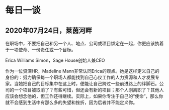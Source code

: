 # 每日一谈

## 2020年07月24日，莱茵河畔

在职场中，不要把自己和另一个人、地点、公司或项目绑定在一起，你更应该执着于一项使命、一份责任或一个目标。

Erica Williams Simon，Sage House创始人兼CEO

作为一位资深HR，Madeline Mann非常认同Erica的观点。她是这样定义自己的身份的：努力确保每一个职场人都能找到自己心仪工作的人力资源和人才发展专家。当她把自己的目标集中在这上时，便能让自己跨过一些前进路上的绊脚石。公司的一个项目被取消了？有些可惜，但还会有新的项目；那个人刚离职了？其他人应该会想念他的，但工作还得继续。实际上，如果你专注于自己的“使命”，那么你就不会感到生活中有那么多的失望和挫折，因为后者并不能定义你。
